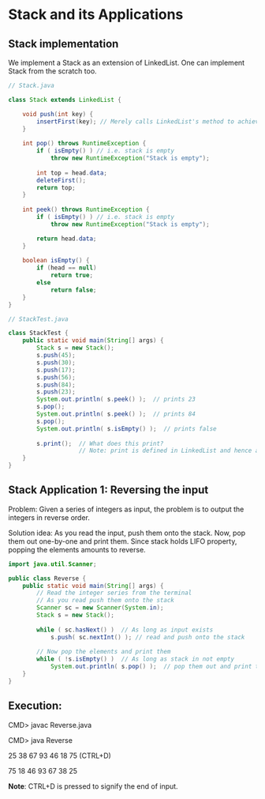 # Stack and its Applications

## Stack implementation

We implement a Stack as an extension of LinkedList. One can implement Stack from the scratch too.

``` java
// Stack.java

class Stack extends LinkedList {

    void push(int key) {
        insertFirst(key); // Merely calls LinkedList's method to achieve it
    }
    
    int pop() throws RuntimeException {
        if ( isEmpty() ) // i.e. stack is empty
            throw new RuntimeException("Stack is empty");
            
        int top = head.data;
        deleteFirst();
        return top;
    }
    
    int peek() throws RuntimeException {
        if ( isEmpty() ) // i.e. stack is empty
            throw new RuntimeException("Stack is empty");

        return head.data;
    }
    
    boolean isEmpty() {
        if (head == null)
            return true;
        else
            return false;
    }
}
```

``` java
// StackTest.java

class StackTest {
    public static void main(String[] args) {
        Stack s = new Stack();
        s.push(45);
        s.push(30);
        s.push(17);
        s.push(56);
        s.push(84);
        s.push(23);
        System.out.println( s.peek() );  // prints 23
        s.pop();
        System.out.println( s.peek() );  // prints 84
        s.pop();
        System.out.println( s.isEmpty() );  // prints false
        
        s.print();  // What does this print? 
                    // Note: print is defined in LinkedList and hence accessible to Stack
    }
}
```

## Stack Application 1: Reversing the input

Problem: Given a series of integers as input, the problem is to output the integers in reverse order.

Solution idea: As you read the input, push them onto the stack. Now, pop them out one-by-one and print them. Since stack holds LIFO property, popping the elements amounts to reverse.

``` java
import java.util.Scanner;

public class Reverse {
    public static void main(String[] args) {
        // Read the integer series from the terminal
        // As you read push them onto the stack
        Scanner sc = new Scanner(System.in);
        Stack s = new Stack();
        
        while ( sc.hasNext() )  // As long as input exists
            s.push( sc.nextInt() ); // read and push onto the stack
        
        // Now pop the elements and print them
        while ( !s.isEmpty() )  // As long as stack in not empty
            System.out.println( s.pop() );  // pop them out and print them  
    }
}
```

## Execution:
CMD> javac Reverse.java

CMD> java Reverse

25 38 67 93 46 18 75 (CTRL+D)

75 18 46 93 67 38 25

**Note**: CTRL+D is pressed to signify the end of input.
